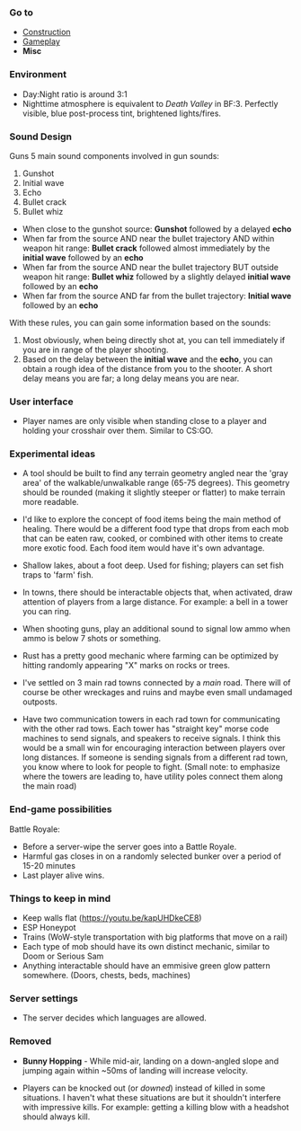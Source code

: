 ### Go to ###
* [Construction](Construction.md)
* [Gameplay](Gameplay.md)
* **Misc**

### Environment ###
* Day:Night ratio is around 3:1
* Nighttime atmosphere is equivalent to *Death Valley* in BF:3. Perfectly visible, blue post-process tint, brightened lights/fires.


### Sound Design ###
Guns
5 main sound components involved in gun sounds:

1. Gunshot
2. Initial wave
3. Echo
4. Bullet crack
5. Bullet whiz

* When close to the gunshot source: **Gunshot** followed by a delayed **echo**
* When far from the source AND near the bullet trajectory AND within weapon hit range: **Bullet crack** followed almost immediately by the **initial wave** followed by an **echo**
* When far from the source AND near the bullet trajectory BUT outside weapon hit range: **Bullet whiz** followed by a slightly delayed **initial wave** followed by an **echo**
* When far from the source AND far from the bullet trajectory: **Initial wave** followed by an **echo**

With these rules, you can gain some information based on the sounds:

1. Most obviously, when being directly shot at, you can tell immediately if you are in range of the player shooting.
2. Based on the delay between the **initial wave** and the **echo**, you can obtain a rough idea of the distance from you to the shooter. A short delay means you are far; a long delay means you are near.

### User interface ###
* Player names are only visible when standing close to a player and holding your crosshair over them. Similar to CS:GO.


### Experimental ideas ###
* A tool should be built to find any terrain geometry angled near the 'gray area' of the walkable/unwalkable range (65-75 degrees). This geometry should be rounded (making it slightly steeper or flatter) to make terrain more readable.

* I'd like to explore the concept of food items being the main method of healing. There would be a different food type that drops from each mob that can be eaten raw, cooked, or combined with other items to create more exotic food. Each food item would have it's own advantage.

* Shallow lakes, about a foot deep. Used for fishing; players can set fish traps to 'farm' fish.

* In towns, there should be interactable objects that, when activated, draw attention of players from a large distance. For example: a bell in a tower you can ring.

* When shooting guns, play an additional sound to signal low ammo when ammo is below 7 shots or something.

* Rust has a pretty good mechanic where farming can be optimized by hitting randomly appearing "X" marks on rocks or trees.

* I've settled on 3 main rad towns connected by a *main* road. There will of course be other wreckages and ruins and maybe even small undamaged outposts. 

* Have two communication towers in each rad town for communicating with the other rad tows. Each tower has "straight key" morse code machines to send signals, and speakers to receive signals. I think this would be a small win for encouraging interaction between players over long distances. If someone is sending signals from a different rad town, you know where to look for people to fight. (Small note: to emphasize where the towers are leading to, have utility poles connect them along the main road)

### End-game possibilities ###
Battle Royale:
* Before a server-wipe the server goes into a Battle Royale.
* Harmful gas closes in on a randomly selected bunker over a period of 15-20 minutes
* Last player alive wins.


### Things to keep in mind ###
* Keep walls flat (https://youtu.be/kapUHDkeCE8)
* ESP Honeypot
* Trains (WoW-style transportation with big platforms that move on a rail)
* Each type of mob should have its own distinct mechanic, similar to Doom or Serious Sam
* Anything interactable should have an emmisive green glow pattern somewhere. (Doors, chests, beds, machines)

### Server settings ###
* The server decides which languages are allowed.

### Removed ###
* **Bunny Hopping** - While mid-air, landing on a down-angled slope and jumping again within ~50ms of landing will increase velocity.

* Players can be knocked out (or *downed*) instead of killed in some situations. I haven't what these situations are but it shouldn't interfere with impressive kills. For example: getting a killing blow with a headshot should always kill.
